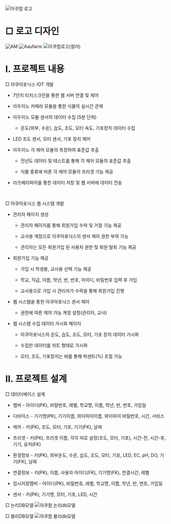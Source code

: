 ![아쿠팜 로고](https://github.com/user-attachments/assets/cfc13cf4-3388-42ab-b1dd-7f03241e38ce)

# □ 로고 디자인
![AM](https://github.com/user-attachments/assets/f66950f6-4a43-4e42-88d8-5e7e8fb50d98)
![Aaufarm](https://github.com/user-attachments/assets/fb5b2f3e-07f2-487c-85f5-877276244a40)
![아쿠팜로고(컬러)](https://github.com/user-attachments/assets/cc68207d-0aaa-4148-b9b7-1961c1d33c64)

# Ⅰ. 프로젝트 내용

□ 아쿠아포닉스 IOT 개발

 - 7인치 터치스크린을 통한 웹 서버 연결 및 제어
   
 - 아두이노 카메라 모듈을 통한 식물의 실시간 관제
    
 - 아두이노 모듈 센서의 데이터 수집 (5분 단위)
    
 	- 온도(외부, 수온), 습도, 조도, 모터 속도, 기포장치 데이터 수집
 
 - LED 조도 센서, 모터 센서, 기포 장치 제어
    
 - 아두이노 각 제어 모듈의 측정하여 표준값 추출
    
 	- 전년도 데이터 및 테스트를 통해 각 제어 모듈의 표준값 추출
 
 	- 식물 종류에 따른 각 제어 모듈의 프리셋 기능 제공
 
 - 라즈베리파이를 통한 데이터 저장 및 웹 서버에 데이터 전송

<br>

□ 아쿠아포닉스 웹 시스템 개발

 - 관리자 페이지 생성
    
 	- 관리자 페이지를 통해 회원가입 수락 및 거절 기능 제공
 
 	- 교사용 계정으로 아쿠아포닉스의 센서 제어 권한 부여 가능
 
 	- 관리자는 모든 회원가입 된 사용자 권한 및 회원 탈퇴 기능 제공
 
 - 회원가입 기능 제공
    
 	- 가입 시 학생용, 교사용 선택 기능 제공
 
 	- 학교, 직급, 이름, 학년, 반, 번호, 아이디, 비밀번호 입력 후 가입
 
 	- 교사용으로 가입 시 관리자가 수락을 통해 회원가입 진행
 
 - 웹 시스템을 통한 아쿠아포닉스 센서 제어
    
 	- 권한에 따른 제어 가능 계정 설정(관리자, 교사)
  
 - 웹 시스템 수집 데이터 가시화 페이지
    
 	- 아쿠아포닉스의 온도, 습도, 조도, 모터, 기포 장치 데이터 가시화
 
 	- 수집한 데이터를 차트 형태로 가시화
 
 	- 모터, 조도, 기포장치는 바를 통해 퍼센트(%) 조절 가능

# Ⅱ. 프로젝트 설계

□ 데이터베이스 설계

 - 멤버 - 아이디(PK), 비밀번호, 레벨, 학교명, 이름, 학년, 반, 번호, 가입일
    
 - 디바이스 - 기기명(PK), 기기이름, 와이파이이름, 와이파이 비밀번호, 시간, 서비스
    
 - 제어 - 키(PK), 조도, 모터, 기포, 기기(FK), 날짜
    
 - 프리셋 - 키(PK), 프리셋 이름, 각각 따로 설정(조도, 모터, 기포), 시간-전, 시간-후, 기기, 유저(FK)
    
 - 환경정보 - 키(PK), 외부온도, 수온, 습도, 조도, 모터, 기포, LED, EC, pH, DO, 기기(FK), 날짜
    
 - 연결정보 - 키(PK), 이름, 사용자 아이디(FK), 기기명(FK), 연결시간, 레벨

 - 임시저장멤버 - 아이디(PK), 비밀번호, 레벨, 학교명, 이름, 학년, 반, 번호, 가입일

 - 센서 - 키(PK), 기기명, 모터, 기포, LED, 시간

□ 논리DB모델
![아쿠팜 논리db모델](https://github.com/user-attachments/assets/81c9f3e2-8c5c-40d9-96e1-e44974b1e8f2)

□ 물리DB모델
![아쿠팜 물리db모델](https://github.com/user-attachments/assets/a4dd9af5-68d5-4e08-8b0a-b9a49c5664a1)
